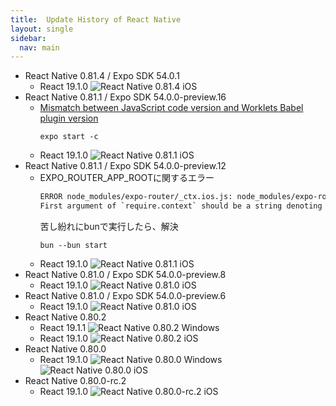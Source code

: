 ```yaml
---
title:  Update History of React Native
layout: single
sidebar:
  nav: main
---
```


- React Native 0.81.4 / Expo SDK 54.0.1
  - React 19.1.0
    ![React Native 0.81.4 iOS](/images/Mac/20250911_ReactNative_0.81.4.png)
- React Native 0.81.1 / Expo SDK 54.0.0-preview.16
  - [Mismatch between JavaScript code version and Worklets Babel plugin version](https://docs.swmansion.com/react-native-worklets/docs/guides/troubleshooting)
    ```
    expo start -c
    ```
  - React 19.1.0
    ![React Native 0.81.1 iOS](/images/Mac/20250909_ReactNative_0.81.1.png)
- React Native 0.81.1 / Expo SDK 54.0.0-preview.12
  - EXPO_ROUTER_APP_ROOTに関するエラー
    ```sh
    ERROR node_modules/expo-router/_ctx.ios.js: node_modules/expo-router/_ctx.ios.js:Invalid call at line 2: process.env.EXPO_ROUTER_APP_ROOT
    First argument of `require.context` should be a string denoting the directory to require.
    ```
    苦し紛れにbunで実行したら、解決
    ```
    bun --bun start
    ```
  - React 19.1.0
    ![React Native 0.81.1 iOS](/images/Mac/20250901_ReactNative_0.81.1.png)
- React Native 0.81.0 / Expo SDK 54.0.0-preview.8
  - React 19.1.0
    ![React Native 0.81.0 iOS](/images/Mac/20250826_ReactNative_0.81.0.png)
- React Native 0.81.0 / Expo SDK 54.0.0-preview.6
  - React 19.1.0
    ![React Native 0.81.0 iOS](/images/Mac/20250822_ReactNative_0.81.0.png)
- React Native 0.80.2
  - React 19.1.1
    ![React Native 0.80.2 Windows](/images/JavaScript/20250801_ReactNative_0.80.2.png)
  - React 19.1.0
    ![React Native 0.80.2 iOS](/images/Mac/20250726_ReactNative_0.80.2.png)
- React Native 0.80.0
  - React 19.1.0
    ![React Native 0.80.0 Windows](/images/JavaScript/20250613_ReactNative_0.80.0.png)
    ![React Native 0.80.0 iOS](/images/Mac/20250629_ReactNative_0.80.0.png)
- React Native 0.80.0-rc.2
  - React 19.1.0
    ![React Native 0.80.0-rc.2 iOS](/images/Mac/20250520_ReactNative_0.80.0-rc.2.png)
